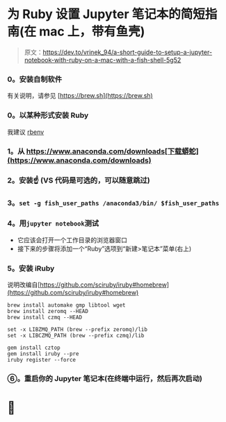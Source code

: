 # 为 Ruby 设置 Jupyter 笔记本的简短指南(在 mac 上，带有鱼壳)

> 原文：<https://dev.to/vrinek_94/a-short-guide-to-setup-a-jupyter-notebook-with-ruby-on-a-mac-with-a-fish-shell-5g52>

### 0。安装自制软件

有关说明，请参见 [https://brew.sh](https://brew.sh)

### 0。以某种形式安装 Ruby

我建议 [rbenv](https://github.com/rbenv/rbenv)

### 1。从 https://www.anaconda.com/downloads[下载蟒蛇](https://www.anaconda.com/downloads)

### 2。安装☝️ (VS 代码是可选的，可以随意跳过)

### 3。`set -g fish_user_paths /anaconda3/bin/ $fish_user_paths`

### 4。用`jupyter notebook`测试

*   它应该会打开一个工作目录的浏览器窗口
*   接下来的步骤将添加一个“Ruby”选项到“新建>笔记本”菜单(右上)

### 5。安装 iRuby

说明改编自[https://github.com/sciruby/iruby#homebrew](https://github.com/sciruby/iruby#homebrew)

```
brew install automake gmp libtool wget
brew install zeromq --HEAD
brew install czmq --HEAD

set -x LIBZMQ_PATH (brew --prefix zeromq)/lib
set -x LIBCZMQ_PATH (brew --prefix czmq)/lib

gem install cztop
gem install iruby --pre
iruby register --force 
```

### ⑥。重启你的 Jupyter 笔记本(在终端中运行，然后再次启动)

# 🎉